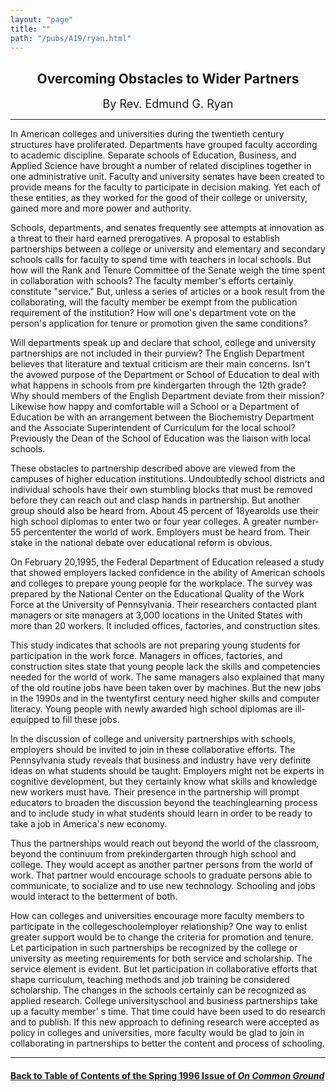 ```yaml
---
layout: "page"
title: ""
path: "/pubs/A19/ryan.html"
---
```

<main>
<center><h2>
Overcoming Obstacles to Wider Partners</h2>
<font size="+1">By Rev. Edmund G. Ryan</font>
</center><hr/>
In American colleges and universities during the twentieth century
structures have proliferated. Departments have grouped faculty  according
to academic discipline. Separate schools of Education,  Business, and
Applied Science have brought a number of related  disciplines together in
one administrative unit. Faculty and  university senates have been created
to provide means for the  faculty to participate in decision making. Yet
each of these entities, as  they worked for the good of their college or
university, gained more  and more power and authority.
<p>
Schools, departments, and senates frequently see attempts at  innovation
as a threat to their hard earned prerogatives. A proposal  to establish
partnerships between a college or university and  elementary and secondary
schools calls for faculty to spend time  with teachers in local schools.
But how will the Rank and Tenure  Committee of the Senate weigh the time
spent in collaboration with  schools? The faculty member's efforts
certainly constitute "service."  But, unless a series of articles or a
book result from the collaborating,  will the faculty member be exempt
from the publication requirement  of the institution? How will one's
department vote on the person's  application for tenure or promotion given
the same conditions?
</p><p>
Will departments speak up and declare that school, college and  university
partnerships are not included in their purview? The  English Department
believes that literature and textual criticism are  their main concerns.
Isn't the avowed purpose of the Department or  School of Education to deal
with what happens in schools from pre­ kindergarten through the 12th
grade? Why should members of the  English Department deviate from their
mission? Likewise how happy  and comfortable will a School or a Department
of Education be with  an arrangement between the Biochemistry Department
and the  Associate Superintendent of Curriculum for the local school?
Previously the Dean of the School of Education was the liaison with  local
schools.
</p><p>
These obstacles to partnership described above are viewed from the
campuses of higher education institutions. Undoubtedly school  districts
and individual schools have their own stumbling blocks that  must be
removed before they can reach out and clasp hands in  partnership. But
another group should also be heard from. About 45  percent of
18­year­olds use their high school diplomas to enter two  or
four year colleges. A greater number­55 percent­enter the world
of work. Employers must be heard from. Their stake in the national  debate
over educational reform is obvious.
</p><p>
On February 20,1995, the Federal Department of Education released  a study
that showed employers lacked confidence in the ability of  American
schools and colleges to prepare young people for the  workplace. The
survey was prepared by the National Center on the  Educational Quality of
the Work Force at the University of  Pennsylvania. Their researchers
contacted plant managers or site  managers at 3,000 locations in the
United States with more than 20  workers. It included offices, factories,
and construction sites.
</p><p>
This study indicates that schools are not preparing young students  for
participation in the work force. Managers in offices, factories, and
construction sites state that young people lack the skills and
competencies needed for the world of work. The same managers also
explained that many of the old routine jobs have been taken over by
machines. But the new jobs in the 1990s and in the twenty­first
century need higher skills and computer literacy. Young people with  newly
awarded high school diplomas are ill­equipped to fill these  jobs.
</p><p>
In the discussion of college and university partnerships with schools,
employers should be invited to join in these collaborative efforts. The
Pennsylvania study reveals that business and industry have very  definite
ideas on what students should be taught. Employers might  not be experts
in cognitive development, but they certainly know  what skills and
knowledge new workers must have. Their presence  in the partnership will
prompt educators to broaden the discussion  beyond the
teaching­learning process and to include study in what  students
should learn in order to be ready to take a job in America's  new economy.
</p><p>
Thus the partnerships would reach out beyond the world of the  classroom,
beyond the continuum from pre­kindergarten through  high school and
college. They would accept as another partner  persons from the world of
work. That partner would encourage  schools to graduate persons able to
communicate, to socialize and to  use new technology. Schooling and jobs
would interact to the  betterment of both.
</p><p>
How can colleges and universities encourage more faculty members  to
participate in the college­school­employer relationship? One way
to enlist greater support would be to change the criteria for  promotion
and tenure. Let participation in such partnerships be  recognized by the
college or university as meeting requirements for  both service and
scholarship. The service element is evident. But let  participation in
collaborative efforts that shape curriculum, teaching  methods and job
training be considered scholarship. The changes in  the schools certainly
can be recognized as applied research. College­
university­school and business partnerships take up a faculty
member' s time. That time could have been used to do research and  to
publish. If this new approach to defining research were accepted  as
policy in colleges and universities, more faculty would be glad to  join
in collaborating in partnerships to better the content and process  of
schooling.
</p><hr/>
<h4><a href=".\">Back to
Table of Contents of the Spring  1996 Issue of <i>On Common
Ground</i></a>
</h4>
</main>